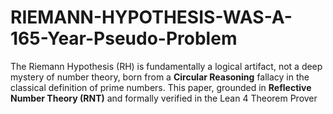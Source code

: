 # RIEMANN-HYPOTHESIS-WAS-A-165-Year-Pseudo-Problem
The Riemann Hypothesis (RH) is fundamentally a logical artifact, not a deep mystery of number theory, born from a **Circular Reasoning** fallacy in the classical definition of prime numbers. This paper, grounded in **Reflective Number Theory (RNT)** and formally verified in the Lean 4 Theorem Prover
